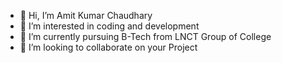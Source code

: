 - 👋 Hi, I’m Amit Kumar Chaudhary
- 👀 I’m interested in coding and development 
- 🌱 I’m currently pursuing B-Tech from LNCT Group of College 
- 💞️ I’m looking to collaborate on your Project 

<!---
zzimamit7/zzimamit7 is a ✨ special ✨ repository because its `README.md` (this file) appears on your GitHub profile.
You can click the Preview link to take a look at your changes.
--->

